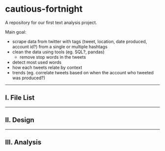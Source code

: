 # cautious-fortnight
A repository for our first text analysis project.

Main goal: 
  + scrape data from twitter with tags (tweet, location, date produced, account id?) from a single or multiple hashtags
  + clean the data using tools (eg. SQL?, pandas)
      - remove stop words in the tweets
  + detect most used words
  + how each tweets relate by context
  + trends (eg. correlate tweets based on when the account who tweeted was produced?)

-------------
I. File List
-------------

-------------
II. Design
-------------

-------------
III. Analysis
-------------

